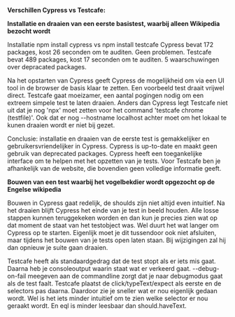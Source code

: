 **Verschillen Cypress vs Testcafe:**

**Installatie en draaien van een eerste basistest, waarbij alleen Wikipedia bezocht wordt**

Installatie
npm install cypress vs npm install testcafe
Cypress bevat 172 packages, kost 26 seconden om te auditen. Geen problemen.
Testcafe bevat 489 packages, kost 17 seconden om te auditen. 5 waarschuwingen over depracated packages.

Na het opstarten van Cypress geeft Cypress de mogelijkheid om via een UI tool in de browser de basis
klaar te zetten. Een voorbeeld test draait vrijwel direct.
Testcafe gaat moeizamer, een aantal pogingen nodig om een extreem simpele test te laten draaien. Anders dan Cypress legt Testcafe niet uit dat je nog 'npx' moet zetten voor het command 'testcafe chrome (testfile)'. Ook dat er nog --hostname localhost achter moet om het lokaal te kunen draaien wordt er niet bij gezet. 

Conclusie: installatie en draaien van de eerste test is gemakkelijker en gebruikersvriendelijker in Cypress. Cypress is up-to-date en maakt geen gebruik van deprecated packages. Cypress heeft een toegankelijke interface om te helpen met het opzetten van je tests. Voor Testcafe ben je afhankelijk van de website, die bovendien geen volledige informatie geeft.

**Bouwen van een test waarbij het vogelbekdier wordt opgezocht op de Engelse wikipedia**

Bouwen in Cypress gaat redelijk, de shoulds zijn niet altijd even intuitief. Na het draaien blijft
Cypress het einde van je test in beeld houden. Alle losse stappen kunnen teruggekeken worden en dan kun je precies zien wat op dat moment de staat van het testobject was. Wel duurt het wat langer om Cypress op te starten. Eigenlijk moet je dit tussendoor ook niet afsluiten, maar tijdens het bouwen van je tests open laten staan. Bij wijzigingen zal hij dan opnieuw je suite gaan draaien.

Testcafe heeft als standaardgedrag dat de test stopt als er iets mis gaat. Daarna heb je consoleoutput waarin staat wat er verkeerd gaat.  --debug-on-fail meegeven aan de commandline zorgt dat je naar debugmodus gaat als de test faalt.
Testcafe plaatst de click/typeText/expect als eerste en de selectors pas daarna. Daardoor zie je sneller wat er nou eigenlijk gedaan wordt. Wel is het iets minder intuitief om te zien welke selector er nou geraakt wordt. En eql is minder leesbaar dan should.haveText.
